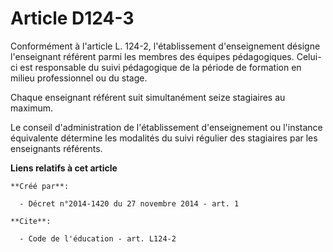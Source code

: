 # Article D124-3

Conformément à l'article L. 124-2, l'établissement d'enseignement désigne l'enseignant référent parmi les membres des équipes
pédagogiques. Celui-ci est responsable du suivi pédagogique de la période de formation en milieu professionnel ou du stage. 

Chaque enseignant référent suit simultanément seize stagiaires au maximum. 

Le conseil d'administration de l'établissement d'enseignement ou l'instance équivalente détermine les modalités du suivi
régulier des stagiaires par les enseignants référents.

**Liens relatifs à cet article**

	**Créé par**:

	  - Décret n°2014-1420 du 27 novembre 2014 - art. 1

	**Cite**:

	  - Code de l'éducation - art. L124-2
